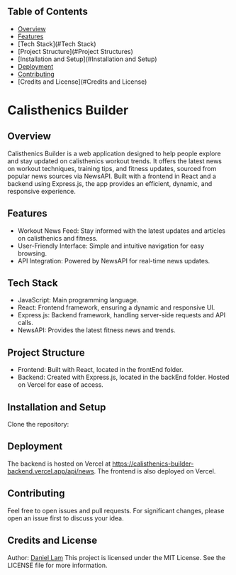 ## Table of Contents
- [Overview](#Overview)
- [Features](#Features)
- [Tech Stack](#Tech Stack)
- [Project Structure](#Project Structures)
- [Installation and Setup](#Installation and Setup)
- [Deployment](#Deployment)
- [Contributing](#Contributing)
- [Credits and License](#Credits and License)

# Calisthenics Builder

## Overview
Calisthenics Builder is a web application designed to help people explore and stay updated on calisthenics workout trends. It offers the latest news on workout techniques, training tips, and fitness updates, sourced from popular news sources via NewsAPI. Built with a frontend in React and a backend using Express.js, the app provides an efficient, dynamic, and responsive experience.

## Features

* Workout News Feed: Stay informed with the latest updates and articles on calisthenics and fitness.
* User-Friendly Interface: Simple and intuitive navigation for easy browsing.
* API Integration: Powered by NewsAPI for real-time news updates.

## Tech Stack
* JavaScript: Main programming language.
* React: Frontend framework, ensuring a dynamic and responsive UI.
* Express.js: Backend framework, handling server-side requests and API calls.
* NewsAPI: Provides the latest fitness news and trends.

## Project Structure
* Frontend: Built with React, located in the frontEnd folder.
* Backend: Created with Express.js, located in the backEnd folder. Hosted on Vercel for ease of access.

## Installation and Setup
Clone the repository:

## Deployment
The backend is hosted on Vercel at https://calisthenics-builder-backend.vercel.app/api/news. The frontend is also deployed on Vercel.

## Contributing
Feel free to open issues and pull requests. For significant changes, please open an issue first to discuss your idea.

## Credits and License
Author: [Daniel Lam](https://github.com/Lamd11)
This project is licensed under the MIT License. See the LICENSE file for more information.
